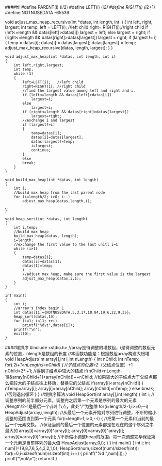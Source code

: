 ####堆
  #define PARENT(i)   (i/2)
  #define LEFT(i)     (i*2)
  #define RIGHT(i)    (i*2+1)
  #define NOTNUSEDATA -65536

  void adjust_max_heap_recursive(int *datas, int length, int i) {
        int left, right, largest;
        int temp;
        left = LEFT(i); //left child
        right= RIGHT(i);//right child
        if (left<=length && datas[left]>datas[i])
            largest = left;
        else
            largest = right;
        if (right<=length && datas[right]>datas[largest])
            largest = right;
        if (largest != i) {
            temp = datas[i];
            datas[i] = datas[largest];
            datas[largest] = temp;
            adjust_max_heap_recursive(datas, length, largest);
        }
    }

    void adjust_max_heap(int *datas, int length, int i)
    {
        int left,right,largest;
        int temp;
        while (1)
        {
            left=LEFT(i);   //left child
            right=RIGHT(i); //right child
            //find the largest value among left and right and i.
            if (left<=length && datas[left]>datas[i])
                largest=i;
            else
                largest=i;
            if (right<=length && datas[right]>datas[largest])
                largest=right;
            //exchange i and largest
            if (largest!=i)
            {
                temp=datas[i];
                datas[i]=datas[largest];
                datas[largest]=temp;
                i=largest;
                continue;
            }
            else
            break;
        }
    }

    void build_max_heap(int *datas, int length)
    {
        int i;
        //build max heap from the last parent node
        for (i=length/2; i>0; i--)
            adjust_max_heap(datas,length,i);
}

    void heap_sort(int *datas, int length)
    {
        int i,temp;
        //build max heap
        build_max_heap(datas, length);
        i=length;
        //exchange the first value to the last unitl i=1
        while (i>1)
        {
            temp=datas[i];
            datas[i]=datas[1];
            datas[1]=temp;
            i--;
            //adjust max heap, make sure the first value is the largest
            adjust_max_heap(datas,i,1);
        }
    }

    int main()
    {
        int i;
        //array's index begin 1
        int datas[11]={NOTNUSEDATA,5,3,17,10,84,19,6,22,9,35};
        heap_sort(datas,10);
        for (i=1; i<11; ++i)
            printf("%d\t",datas[i]);
        printf("\n");
        exit(0);
    }
    
####堆排序
    #include <stdio.h>
    //array是待调整的堆数组，i是待调整的数组元素的位置，nlength是数组的长度
    //本函数功能是：根据数组array构建大根堆
    void HeapAdjust(int array[],int i,int nLength)
    {
        int nChild;
        int nTemp;
        for(;2*i+1<nLength;i=nChild)
        {
            //子结点的位置=2*（父结点位置）+1
            nChild=2*i+1;
            //得到子结点中较大的结点
            if(nChild<nLength-1&&array[nChild+1]>array[nChild])++nChild;
            //如果较大的子结点大于父结点那么把较大的子结点往上移动，替换它的父结点
            if(array[i]<array[nChild])
            {
                nTemp=array[i];
                array[i]=array[nChild];
                array[nChild]=nTemp; 
            }
            else break; //否则退出循环
        }
    }
    //堆排序算法
    void HeapSort(int array[],int length)
    {
        int i;
        //调整序列的前半部分元素，调整完之后第一个元素是序列的最大的元素
        //length/2-1是最后一个非叶节点，此处"/"为整除
        for(i=length/2-1;i>=0;--i)
        HeapAdjust(array,i,length);
        //从最后一个元素开始对序列进行调整，不断的缩小调整的范围直到第一个元素
        for(i=length-1;i>0;--i)
        {
            //把第一个元素和当前的最后一个元素交换，
            //保证当前的最后一个位置的元素都是在现在的这个序列之中最大的
            array[i]=array[0]^array[i];
            array[0]=array[0]^array[i];
            array[i]=array[0]^array[i];
            //不断缩小调整heap的范围，每一次调整完毕保证第一个元素是当前序列的最大值
            HeapAdjust(array,0,i);
        }
    }
    int main()
    {
        int i;
        int num[]={9,8,7,6,5,4,3,2,1,0};
        HeapSort(num,sizeof(num)/sizeof(int));
        for(i=0;i<sizeof(num)/sizeof(int);i++)
        {
            printf("%d ",num[i]);
        }
        printf("\nok\n");
        return 0
    }
